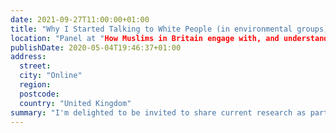 ```yaml
---
date: 2021-09-27T11:00:00+01:00
title: "Why I Started Talking to White People (in environmental groups) About Race"
location: "Panel at "How Muslims in Britain engage with, and understand, environmental sustainability workshop"
publishDate: 2020-05-04T19:46:37+01:00
address:
  street:
  city: "Online"
  region:
  postcode:
  country: "United Kingdom"
summary: "I'm delighted to be invited to share current research as part of this really important symposium on how Muslims in Britain engage with sustainability in the UK. In my presentation, I share some reflection that has been underway for several years now about how the environmental sector has been the site of racialised privilege, and in turn, how I think work ought to be structured in adressing this, particuarly for white privileged folks like me. [Slides can be accessed here.](https://jeremykidwell.info/slides/presentation-20210927-muslims_sustainability)"
---
```



